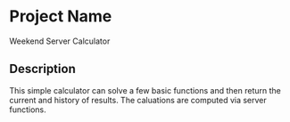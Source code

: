 # Project Name

Weekend Server Calculator

## Description

This simple calculator can solve a few basic functions and then return the current and history of results. The caluations are computed via server functions.